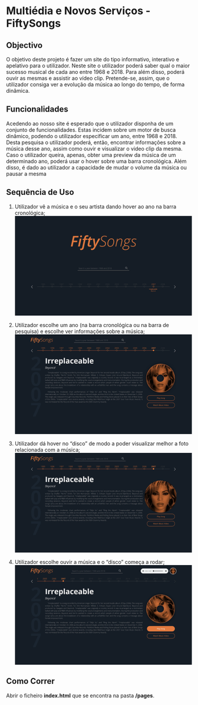 # Multiédia e Novos Serviços - FiftySongs

## Objectivo
O objetivo deste projeto é fazer um site do tipo informativo, interativo e apelativo para o utilizador. Neste site o utilizador poderá saber qual o maior sucesso musical de cada ano entre 1968 e 2018. Para além disso, poderá ouvir as mesmas e assistir ao vídeo clip. Pretende-se, assim, que o utilizador consiga ver a evolução da música ao longo do tempo, de forma dinâmica.

## Funcionalidades
Acedendo ao nosso site é esperado que o utilizador disponha de um conjunto de funcionalidades. Estas incidem sobre um motor de busca dinâmico, podendo o utilizador especificar um ano, entre 1968 e 2018. Desta pesquisa o utilizador poderá, então, encontrar informações sobre a música desse ano, assim como ouvir e visualizar o video clip da mesma. Caso o utilizador queira, apenas, obter uma preview da música de um determinado ano, poderá usar o hover sobre uma barra cronológica. Além disso, é dado ao utilizador a capacidade de mudar o volume da música ou pausar a mesma

## Sequência de Uso
1. Utilizador vê a música e o seu artista dando hover ao ano na barra cronológica;
![1](screenshots/1.png)

2. Utilizador escolhe um ano (na barra cronológica ou na barra de pesquisa) e escolhe ver informações sobre a música;
![2](screenshots/2.png)

3. Utilizador dá hover no “disco” de modo a poder visualizar melhor a foto relacionada com a música;
![3](screenshots/3.png)

4. Utilizador escolhe ouvir a música e o “disco” começa a rodar;
![4](screenshots/4.png)

## Como Correr
Abrir o ficheiro **index.html** que se encontra na pasta **/pages**.
